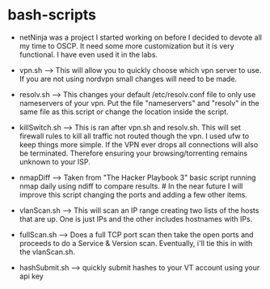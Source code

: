 # bash-scripts
- netNinja was a project I started working on before I decided to devote all my time to OSCP. It need some more customization but it is very functional. I have even used it in the labs.

- vpn.sh --> This will allow you to quickly choose which vpn server to use. If you are not using nordvpn small changes will need to be made.

- resolv.sh --> This changes your default /etc/resolv.conf file to only use nameservers of your vpn. Put the file "nameservers" and "resolv" in the same file as this script or change the location inside the script.

- killSwitch.sh --> This is ran after vpn.sh and resolv.sh. This will set firewall rules to kill all traffic not routed though the vpn. I used ufw to keep things more simple. If the VPN ever drops all connections will also be terminated. Therefore ensuring your browsing/torrenting remains unknown to your ISP.

- nmapDiff --> Taken from "The Hacker Playbook 3" basic script running nmap daily using ndiff to compare results. # In the near future I will improve this script changing the ports and adding a few other items.

- vlanScan.sh --> This will scan an IP range creating two lists of the hosts that are up. One is just IPs and the other includes hostnames with IPs.

- fullScan.sh --> Does a full TCP port scan then take the open ports and proceeds to do a Service & Version scan. Eventually, i'll tie this in with the vlanScan.sh.

- hashSubmit.sh --> quickly submit hashes to your VT account using your api key
